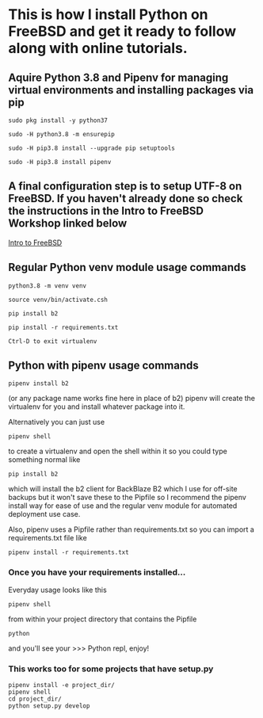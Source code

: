 # This is how I install Python on FreeBSD and get it ready to follow along with online tutorials.

## Aquire Python 3.8 and Pipenv for managing virtual environments and installing packages via pip

```sudo pkg install -y python37```

```sudo -H python3.8 -m ensurepip```

```sudo -H pip3.8 install --upgrade pip setuptools```

```sudo -H pip3.8 install pipenv```

## A final configuration step is to setup UTF-8 on FreeBSD. If you haven't already done so check the instructions in the Intro to FreeBSD Workshop linked below
[Intro to FreeBSD](https://github.com/possnfiffer/bsd-pw/blob/gh-pages/docs/Intro_to_FreeBSD_Workshop.md#iocage)

## Regular Python venv module usage commands
```python3.8 -m venv venv```

```source venv/bin/activate.csh```

```pip install b2```

```pip install -r requirements.txt```

```Ctrl-D to exit virtualenv```

## Python with pipenv usage commands
```pipenv install b2```

(or any package name works fine here in place of b2)
pipenv will create the virtualenv for you and install whatever package into it.

Alternatively you can just use

```pipenv shell```

to create a virtualenv and open the shell within it so you could type something normal like

```pip install b2```

which will install the b2 client for BackBlaze B2 which I use for off-site backups but it won't save these to the Pipfile so I recommend the pipenv install way for ease of use and the regular venv module for automated deployment use case.

Also, pipenv uses a Pipfile rather than requirements.txt so you can import a requirements.txt file like

```pipenv install -r requirements.txt```

### Once you have your requirements installed...

Everyday usage looks like this

```pipenv shell```

from within your project directory that contains the Pipfile

```python```

and you'll see your >>> Python repl, enjoy!

### This works too for some projects that have setup.py
```
pipenv install -e project_dir/
pipenv shell
cd project_dir/
python setup.py develop
```

